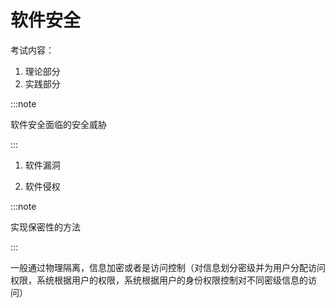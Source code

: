 # 软件安全

考试内容：

1. 理论部分
2. 实践部分

:::note

软件安全面临的安全威胁

:::

1. 软件漏洞

2. 软件侵权

:::note

实现保密性的方法

:::

一般通过物理隔离，信息加密或者是访问控制（对信息划分密级并为用户分配访问权限，系统根据用户的权限，系统根据用户的身份权限控制对不同密级信息的访问）

















